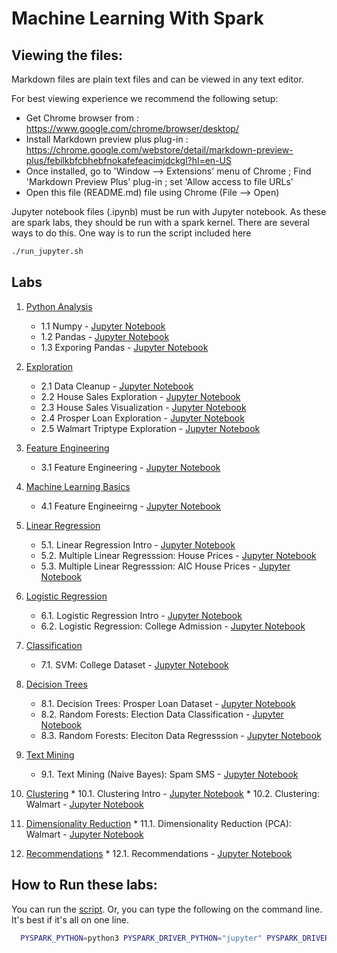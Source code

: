 <link rel='stylesheet' href='assets/css/main.css'/>


Machine Learning With Spark
=====================

Viewing the files:
-----------------
Markdown files are plain text files and can be viewed in any text editor.

For best viewing experience we recommend the following setup:
* Get Chrome browser from : https://www.google.com/chrome/browser/desktop/
* Install Markdown preview plus plug-in : https://chrome.google.com/webstore/detail/markdown-preview-plus/febilkbfcbhebfnokafefeacimjdckgl?hl=en-US
* Once installed, go to 'Window --> Extensions' menu of Chrome ;   Find 'Markdown Preview Plus' plug-in ;  set 'Allow access to file URLs'
* Open this file (README.md) file using Chrome (File --> Open)


Jupyter notebook files (.ipynb) must be run with Jupyter notebook.  As these are spark labs, they should be run with a spark kernel.  There are
several ways to do this. One way is to run the script included here

```bash
./run_jupyter.sh
```

## Labs

 1. [Python Analysis](python-analysis/README.md)
    * 1.1 Numpy - [Jupyter Notebook](python-analysis/numpy.ipynb)
    * 1.2 Pandas - [Jupyter Notebook](python-analysis/pandas.ipynb)
    * 1.3 Exporing Pandas - [Jupyter Notebook](python-analysis/exploring-pandas.ipynb)

 2. [Exploration](exploration/README.md)
    * 2.1 Data Cleanup - [Jupyter Notebook](exploration/data-cleanup.ipynb)
    * 2.2 House Sales Exploration - [Jupyter Notebook](exploration/explore-house-sales.ipynb)
    * 2.3 House Sales Visualization - [Jupyter Notebook](exploration/visualize-house-sales.ipynb)
    * 2.4 Prosper Loan Exploration - [Jupyter Notebook](exploration/1-explore-prosper.ipynb)
    * 2.5 Walmart Triptype Exploration - [Jupyter Notebook](exploration/2-explore-wlamart.ipynb)

 3. [Feature Engineering](feature-engineering/README.md)
    * 3.1 Feature Engineering - [Jupyter Notebook](feature-engineering/1-election.ipynb)

 4. [Machine Learning Basics](basics/README.md)
    * 4.1 Feature Engineeirng - [Jupyter Notebook](basics/ml-basics.ipynb)

 5. [Linear Regression](linear-regression/README.md)
    * 5.1. Linear Regression Intro - [Jupyter Notebook](linear-regression/1-lr.ipynb)
    * 5.2. Multiple Linear Regresssion: House Prices - [Jupyter Notebook](linear-regression/2-mlr-house-prices.ipynb)
    * 5.3. Multiple Linear Regresssion: AIC House Prices - [Jupyter Notebook](linear-regression/3-mlr-AIC-house-prices.ipynb)

 6. [Logistic Regression](logistic-regression/README.md)
    * 6.1. Logistic Regression Intro - [Jupyter Notebook](logistic-regression/1-credit-approval.ipynb)
    * 6.2. Logistic Regression: College Admission - [Jupyter Notebook](logistic-regression/2-college-admission.ipynb)

 7. [Classification](classification/README.md)
    * 7.1. SVM: College Dataset - [Jupyter Notebook](classification/1-svm-college.ipynb)

 8. [Decision Trees](decision-trees/README.md)
    * 8.1. Decision Trees: Prosper Loan Dataset - [Jupyter Notebook](decision-trees/1-tree-prosper.ipynb)
    * 8.2. Random Forests: Election Data Classification - [Jupyter Notebook](decision-trees/2-randomf-election-classification.ipynb)
    * 8.3. Random Forests: Eleciton Data  Regresssion - [Jupyter Notebook](decision-trees/3-randomf-election-regression.ipynb)

 9. [Text Mining](text-mining/README.md)
    * 9.1. Text Mining (Naive Bayes): Spam SMS  - [Jupyter Notebook](text-mining/1-naive-bayes.ipynb)

 10. [Clustering](clustering/README.md)
    * 10.1. Clustering Intro - [Jupyter Notebook](clustering/1-kmeans-mtcars.ipynb)
    * 10.2. Clustering: Walmart  - [Jupyter Notebook](clustering/1-kmeans-walmart.ipynb)

 11. [Dimensionality Reduction](dim-reduction/README.md)
    * 11.1. Dimensionality Reduction (PCA): Walmart  - [Jupyter Notebook](dim-reduction/1-pca-walmart.ipynb)

 12. [Recommendations](recommendations/README.md)
    * 12.1. Recommendations - [Jupyter Notebook](recommendations/1-recommender.ipynb)




## How to Run these labs:

You can run the [script](./run_jupyter.sh).  Or, you can type the following on the command line. It's best if it's all on one line.

```bash
  PYSPARK_PYTHON=python3 PYSPARK_DRIVER_PYTHON="jupyter" PYSPARK_DRIVER_PYTHON_OPTS="notebook" ~/spark/bin/pyspark
```


